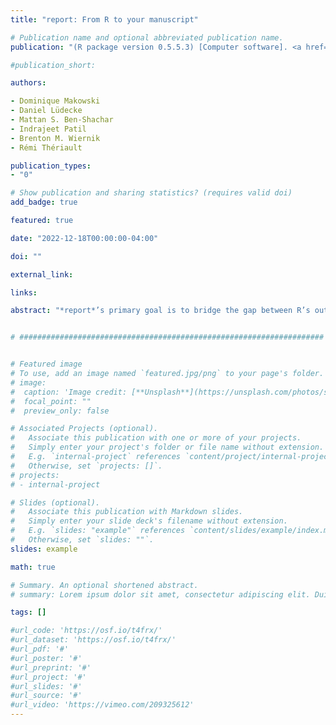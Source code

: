 ```yaml
---
title: "report: From R to your manuscript"

# Publication name and optional abbreviated publication name.
publication: "(R package version 0.5.5.3) [Computer software]. <a href='https://easystats.github.io/report' target='_blank' rel='noopener noreferrer'>easystats.github.io/report</a>"

#publication_short: 

authors:

- Dominique Makowski
- Daniel Lüdecke
- Mattan S. Ben-Shachar
- Indrajeet Patil
- Brenton M. Wiernik
- Rémi Thériault

publication_types:
- "0"

# Show publication and sharing statistics? (requires valid doi)
add_badge: true

featured: true

date: "2022-12-18T00:00:00-04:00"

doi: ""

external_link: 

links: 

abstract: "*report*’s primary goal is to bridge the gap between R’s output and the formatted results contained in your manuscript. It automatically produces reports of models and data frames according to best practices guidelines (e.g., APA’s style), ensuring standardization and quality in results reporting."


# ####################################################################


# Featured image
# To use, add an image named `featured.jpg/png` to your page's folder. 
# image:
#  caption: 'Image credit: [**Unsplash**](https://unsplash.com/photos/s9CC2SKySJM)'
#  focal_point: ""
#  preview_only: false

# Associated Projects (optional).
#   Associate this publication with one or more of your projects.
#   Simply enter your project's folder or file name without extension.
#   E.g. `internal-project` references `content/project/internal-project/index.md`.
#   Otherwise, set `projects: []`.
# projects:
# - internal-project

# Slides (optional).
#   Associate this publication with Markdown slides.
#   Simply enter your slide deck's filename without extension.
#   E.g. `slides: "example"` references `content/slides/example/index.md`.
#   Otherwise, set `slides: ""`.
slides: example

math: true

# Summary. An optional shortened abstract.
# summary: Lorem ipsum dolor sit amet, consectetur adipiscing elit. Duis posuere tellus ac convallis placerat. Proin tincidunt magna sed ex sollicitudin condimentum.

tags: []

#url_code: 'https://osf.io/t4frx/'
#url_dataset: 'https://osf.io/t4frx/'
#url_pdf: '#'
#url_poster: '#'
#url_preprint: '#'
#url_project: '#'
#url_slides: '#'
#url_source: '#'
#url_video: 'https://vimeo.com/209325612'
---
```

